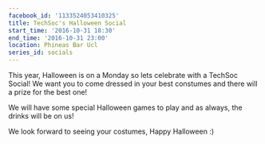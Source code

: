 ```yaml
---
facebook_id: '1133524053410325'
title: TechSoc's Halloween Social
start_time: '2016-10-31 18:30'
end_time: '2016-10-31 23:00'
location: Phineas Bar Ucl
series_id: socials
---
```


This year, Halloween is on a Monday so lets celebrate with a TechSoc Social! We want you to come dressed in your best constumes and there will a prize for the best one!  
  
We will have some special Halloween games to play and as always, the drinks will be on us!  
  
We look forward to seeing your costumes, Happy Halloween :)